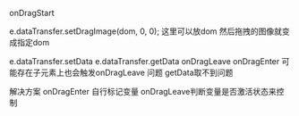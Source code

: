 onDragStart

e.dataTransfer.setDragImage(dom, 0, 0);
这里可以放dom 然后拖拽的图像就变成指定dom


e.dataTransfer.setData
e.dataTransfer.getData
onDragLeave onDragEnter
可能存在子元素上也会触发onDragLeave 问题
getData取不到问题  

解决方案 onDragEnter 自行标记变量  onDragLeave判断变量是否激活状态来控制